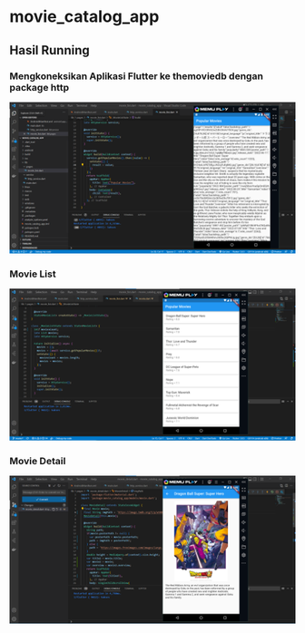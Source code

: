 # movie_catalog_app


## Hasil Running

### Mengkoneksikan Aplikasi Flutter ke themoviedb dengan package http 

![screenshoot movie_catalog_app](images/output_1.png)

### Movie List
![screenshoot movie_catalog_app](images/output_2.png)

### Movie Detail
![screenshoot movie_catalog_app](images/output_3.png)
